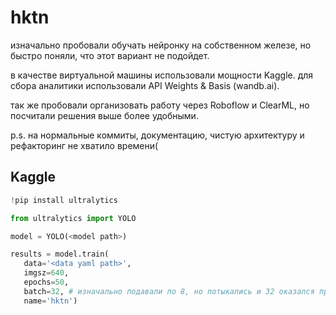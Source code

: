 # hktn


изначально пробовали обучать нейронку на собственном железе, но быстро поняли, что этот вариант не подойдет.

в качестве виртуальной машины использовали мощности Kaggle. для сбора аналитики использовали API Weights & Basis (wandb.ai).

так же пробовали организовать работу через Roboflow и ClearML, но посчитали решения выше более удобными.

p.s. на нормальные коммиты, документацию, чистую архитектуру и рефакторинг не хватило времени(


## Kaggle

```python
!pip install ultralytics
```

```python
from ultralytics import YOLO

model = YOLO(<model path>)

results = model.train(
   data='<data yaml path>',
   imgsz=640,
   epochs=50,
   batch=32, # изначально подавали по 8, но потыкались и 32 оказался продуктивнее всех
   name='hktn')
```
